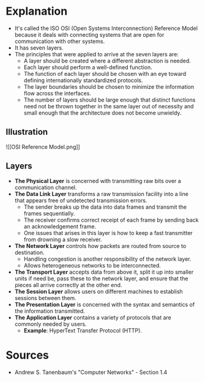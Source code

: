 # Explanation
- It's called the ISO OSI (Open Systems Interconnection) Reference Model because it deals with connecting systems that are open for communication with other systems.
- It has seven layers.
- The principles that were applied to arrive at the seven layers are:
	- A layer should be created where a different abstraction is needed.
	- Each layer should perform a well-defined function.
	- The function of each layer should be chosen with an eye toward defining internationally standardized protocols.
	-  The layer boundaries should be chosen to minimize the information flow across the interfaces.
	- The number of layers should be large enough that distinct functions need not be thrown together in the same layer out of necessity and small enough that the architecture does not become unwieldy.

## Illustration
![[OSI Reference Model.png]]

## Layers
- **The Physical Layer** is concerned with transmitting raw bits over a communication channel.
- **The Data Link Layer** transforms a raw transmission facility into a line that appears free of undetected transmission errors.
	- The sender breaks up the data into data frames and transmit the frames sequentially.
	- The receiver confirms correct receipt of each frame by sending back an acknowledgement frame.
	- One issues that arises in this layer is how to keep a fast transmitter from drowning a slow receiver.
- **The Network Layer** controls how packets are routed from source to destination.
	- Handling congestion is another responsibility of the network layer.
	- Allows heterogeneous networks to be interconnected. 
- **The Transport Layer** accepts data from above it, split it up into smaller units if need be, pass these to the network layer, and ensure that the pieces all arrive correctly at the other end.
- **The Session Layer** allows users on different machines to establish sessions between them.
- **The Presentation Layer** is concerned with the syntax and semantics of the information transmitted.
- **The Application Layer** contains a variety of protocols that are commonly needed by users.
	- **Example**: HyperText Transfer Protocol (HTTP).

# Sources
- Andrew S. Tanenbaum's "Computer Networks" - Section 1.4
